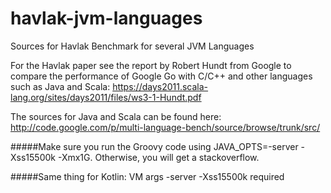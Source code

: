 havlak-jvm-languages
====================

Sources for Havlak Benchmark for several JVM Languages


For the Havlak paper see the report by Robert Hundt from Google to compare the performance of Google Go with C/C++
and other languages such as Java and Scala: https://days2011.scala-lang.org/sites/days2011/files/ws3-1-Hundt.pdf

The sources for Java and Scala can be found here: http://code.google.com/p/multi-language-bench/source/browse/trunk/src/

#####Make sure you run the Groovy code using JAVA_OPTS=-server -Xss15500k -Xmx1G. Otherwise, you will get a stackoverflow.

#####Same thing for Kotlin: VM args -server -Xss15500k required 